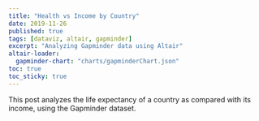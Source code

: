 ```yaml
---
title: "Health vs Income by Country"
date: 2019-11-26
published: true
tags: [dataviz, altair, gapminder]
excerpt: "Analyzing Gapminder data using Altair"
altair-loader:
  gapminder-chart: "charts/gapminderChart.json"
toc: true
toc_sticky: true
---
```


This post analyzes the life expectancy of a country as compared with its income, using the Gapminder dataset.

<div id="gapminder-chart"></div>
